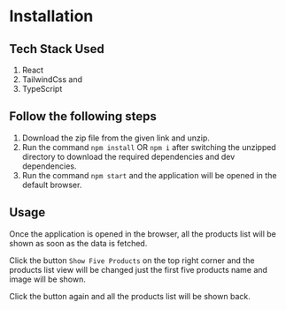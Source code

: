 # Installation

## Tech Stack Used
1. React
2. TailwindCss and
3. TypeScript


## Follow the following steps

1. Download the zip file from the given link and unzip.
2. Run the command `npm install` OR `npm i` after switching the unzipped directory to download the required dependencies and dev dependencies.
3. Run the command `npm start` and the application will be opened in the default browser.


## Usage

Once the application is opened in the browser, all the products list will be shown as soon as the data is fetched.

Click the button `Show Five Products` on the top right corner and the products list view will be changed just the first five products name and image will be shown.

Click the button again and all the products list will be shown back.

